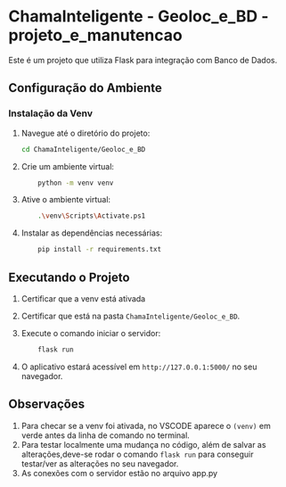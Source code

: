 # ChamaInteligente - Geoloc_e_BD - projeto_e_manutencao

Este é um projeto que utiliza Flask para integração com Banco de Dados.

## Configuração do Ambiente


### Instalação da Venv
1. Navegue até o diretório do projeto:
    ```bash
    cd ChamaInteligente/Geoloc_e_BD
    ```

2. Crie um ambiente virtual:
    ```bash
        python -m venv venv
    ```

3. Ative o ambiente virtual:
    ```bash
        .\venv\Scripts\Activate.ps1
    ```

4. Instalar as dependências necessárias:
    ```bash
        pip install -r requirements.txt
    ```

## Executando o Projeto

1. Certificar que a venv está ativada

2. Certificar que está na pasta `ChamaInteligente/Geoloc_e_BD`.

3. Execute o comando iniciar o servidor:
    ```bash
        flask run
    ```

4. O aplicativo estará acessível em `http://127.0.0.1:5000/` no seu navegador.


## Observações
1. Para checar se a venv foi ativada, no VSCODE aparece o `(venv)` em verde antes da linha de comando no terminal.
2. Para testar localmente uma mudança no código, além de salvar as alterações,deve-se rodar o comando `flask run` para conseguir testar/ver as alterações no seu navegador.
3. As conexões com o servidor estão no arquivo app.py
